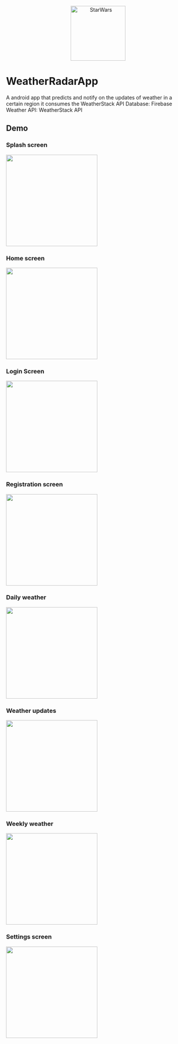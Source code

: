 <p align="center"><img src="screenshots/cloudy.png" alt="StarWars" height="150px"></p>

# WeatherRadarApp
A android app that predicts and notify on the updates of weather in a certain region it consumes the WeatherStack API
Database: Firebase
Weather API: WeatherStack API

## Demo
### Splash screen
<img src="screenshots/splash_screen.jpg" width="250"/>

### Home screen
<img src="screenshots/landing_screen.jpg" width="250"/>

### Login Screen
<img src="screenshots/login_screen.jpg" width="250"/>

### Registration screen
<img src="screenshots/registration_screen.jpg" width="250"/>

### Daily weather
<img src="screenshots/daily_weather.jpg" width="250"/>

### Weather updates
<img src="screenshots/weather_updates.jpg" width="250"/>

### Weekly weather
<img src="screenshots/weekly_weather.jpg" width="250"/>

### Settings screen
<img src="screenshots/settings_screen.jpg" width="250"/>
